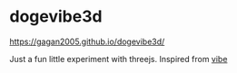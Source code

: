 # dogevibe3d

https://gagan2005.github.io/dogevibe3d/

Just a fun little experiment with threejs. Inspired from  [vibe](https://vibe.pages.dev/) 

